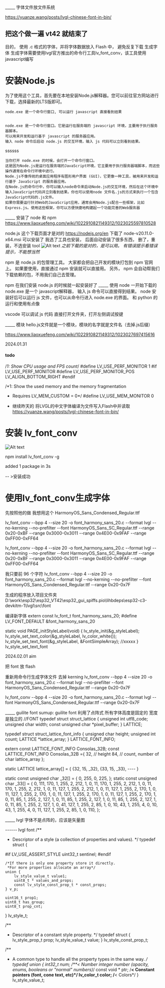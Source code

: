 
_____ 字体文件放文件系统

https://yuanze.wang/posts/lvgl-chinese-font-in-bin/

把这个做一遍
vt42 就结束了
---------------------
目的， 使用 .c 格式的字体，并将字体数据放入 Flash 中， 避免反复下载
生成字体
生成字体需要使用lvgl官方推出的命令行工具lv_font_conv，该工具使用javascript编写
# 安装Node.js
为了使用这个工具，首先要在本地安装Node.js解释器。您可以前往官方网站进行下载，选择最新的LTS版即可。

```
node.exe 是一个命令行窗口, 可以运行 javascript 直接看到结果


node.exe 是一个命令行窗口。它是运行在服务端的 javascript 环境，主要用于执行服务器脚本。
可以用来开发和运行基于 javascript 的服务器应用。
输入 node 命令后启动 node.js 的交互环境，输入 js 代码可以立刻看到结果。
```
ssssss

```
当你打开 node.exe 的时候，会打开一个命令行窗口。
这是因为Node.js是运行在服务端的JavaScript环境，它主要用于执行服务器端脚本，而这些操作通常在命令行环境中进行。
Node.js不像传统的桌面应用程序有图形用户界面 (GUI)，它更像一种工具，被用来开发和运行基于 JavaScript 的服务器应用。
在Node.js的命令行中，你可以输入node命令来启动Node.js的交互环境，然后在这个环境中输入JavaScript代码并立刻看到结果。你也可以使用node 文件名.js的方式来执行一个包含JavaScript代码的.js文件。
如果你需要运行针对Web的JavaScript应用，通常会用Node.js配合一些框架，比如Express.js。使用这些框架，你可以方便快捷地构建起一个功能完善的Web服务器
```

_____ 安装了 node 和 npm
https://www.liaoxuefeng.com/wiki/1022910821149312/1023025597810528

node.js 这个下载页面才是对的
https://nodejs.org/en
下载了 node-v20.11.0-x64.msi
可以安装了
我选了工具也安装， 后面自动安装了很多东西， 删了，重装，不选安装 tool 
![Alt text](image.png)
*之前下载的是对的，是可以用。 有错误提示看错误提示，不能想当然*

npm 是 node.js 的包管理工具。 大家都会把自己开发的模块打包到 npm 官网上。
如果要使用，直接通过 npm 安装就可以直接用。
另外， npm 会自动帮我们下载依赖的包，不用我们自己去管理。

npm 在我们安装 node.js 的时候就一起安装好了
_____ 使用 node
一开始下载的 node.exe 是一个 javascript解释器， 输入 js 命令可以直接得到结果。
node 安装好后可以运行 js 文件，也可以从命令行进入 node.exe 的界面。 
和 python 的运行和使用有点像

vscode 可以调试 js 代码
直接打开文件夹，打开左侧调试按键


_____ 模块
hello.js文件就是一个模块，模块的名字就是文件名（去掉.js后缀）

https://www.liaoxuefeng.com/wiki/1022910821149312/1023027697415616


2024.01.31

#### todo

/*1: Show CPU usage and FPS count*/
#define LV_USE_PERF_MONITOR 1
#if LV_USE_PERF_MONITOR
    #define LV_USE_PERF_MONITOR_POS LV_ALIGN_BOTTOM_RIGHT
#endif

/*1: Show the used memory and the memory fragmentation
 * Requires LV_MEM_CUSTOM = 0*/
#define LV_USE_MEM_MONITOR 0


* 继续昨天的 将LVGL的中文字体编译为文件写入Flash中并读取
https://yuanze.wang/posts/lvgl-chinese-font-in-bin/

# 安装 lv_font_conv

![Alt text](image.png)

npm install lv_font_conv -g

added 1 package in 3s

-- >安装成功
# 使用lv_font_conv生成字体

先按照他的做
我想用这个
HarmonyOS_Sans_Condensed_Regular.ttf

lv_font_conv --bpp 4 --size 20 -o font_harmony_sans_20.c --format lvgl --no-kerning --no-prefilter --font HarmonyOS_Sans_SC_Regular.ttf --range 0x20-0xBF --range 0x3000-0x3011 --range 0x4E00-0x9FAF --range 0xFF00-0xFF64

lv_font_conv --bpp 4 --size 20 -o font_harmony_sans_20.c --format lvgl --no-kerning --no-prefilter --font HarmonyOS_Sans_SC_Regular.ttf --range 0x20-0xBF --range 0x3000-0x3011 --range 0x4E00-0x9FAF --range 0xFF00-0xFF64

我只要前 96 个字符
lv_font_conv --bpp 4 --size 20 -o font_harmony_sans_20.c --format lvgl --no-kerning --no-prefilter --font HarmonyOS_Sans_Condensed_Regular.ttf --range 0x20-0x7F

生成的程序放入项目文件夹
D:\work\esp32\esp32_VT42\esp32_gui_spiffs\.pio\lihbdeps\esp32-c3-devkitm-1\lvgl\src\font


编译新字体
extern const lv_font_t font_harmony_sans_20;
#define LV_FONT_DEFAULT &font_harmony_sans_20



static void PAGE_initStyleLabel(void) {
    lv_style_init(&g_styleLabel);
    lv_style_set_text_color(&g_styleLabel, lv_color_white());
    lv_style_set_text_font(&g_styleLabel, &FontSimpleArray); //xxxxx
}
lv_style_set_text_font

2024.02.01
aim

把 font 放 flash

重新用命令行生成字体文件
去掉 kerning
lv_font_conv --bpp 4 --size 20 -o font_harmony_sans_20.c --format lvgl --no-prefilter --font HarmonyOS_Sans_Condensed_Regular.ttf --range 0x20-0x7F


lv_font_conv --bpp 4 --size 20 -o font_harmony_sans_20.c --format lvgl --font HarmonyOS_Sans_Condensed_Regular.ttf --range 0x20-0x7F


_____ guilite font
sumup: guilite font 利用了点阵式
所有字体高度是固定的
宽度是独立的
//FONT
typedef struct struct_lattice {
    unsigned int utf8_code;
    unsigned char width;
    const unsigned char *pixel_buffer;
} LATTICE;

typedef struct struct_lattice_font_info {
    unsigned char height;
    unsigned int count;
    LATTICE *lattice_array;
} LATTICE_FONT_INFO;

extern const LATTICE_FONT_INFO Consolas_32B;
const LATTICE_FONT_INFO Consolas_32B ={
    32,    // height
    84,    // count, number of char
    lattice_array
};

static  LATTICE lattice_array[] = {
        {32, 15, _32},
        {33, 15, _33},
        ----
}

static const unsigned char _32[] = {
0, 255, 0, 225, };
static const unsigned char _33[] = {
0, 111, 170, 1, 255, 2, 212, 1, 0, 11, 170, 1, 255, 2, 212, 1, 0, 11, 170, 1, 255, 2, 212, 1, 0, 11, 127, 1, 255, 2, 212, 1, 0, 11, 127, 1, 255, 2, 170, 1, 0, 11, 127, 1, 255, 2, 170, 1, 0, 11, 127, 1, 255, 2, 170, 1, 0, 11, 127, 1, 255, 2, 170, 1, 0, 11, 85, 1, 255, 2, 127, 1, 0, 11, 85, 1, 255, 2, 127, 1, 0, 11, 85, 1, 255, 2, 127, 1, 0, 11, 85, 1, 255, 2, 127, 1, 0, 41, 127, 1, 255, 2, 85, 1, 0, 10, 43, 1, 255, 4, 0, 10, 43, 1, 255, 4, 0, 11, 127, 1, 255, 2, 85, 1, 0, 110, };

_____ lvgl 字体不是点阵的，应该是矢量图


------ lvgl font
/**
 * Descriptor of a style (a collection of properties and values).
 */
typedef struct {

#if LV_USE_ASSERT_STYLE
    uint32_t sentinel;
#endif

    /*If there is only one property store it directly.
     *For more properties allocate an array*/
    union {
        lv_style_value_t value1;
        uint8_t * values_and_props;
        const lv_style_const_prop_t * const_props;
    } v_p;

    uint16_t prop1;
    uint8_t has_group;
    uint8_t prop_cnt;
} lv_style_t;

/**
 * Descriptor of a constant style property.
 */
typedef struct {
    lv_style_prop_t prop;
    lv_style_value_t value;
} lv_style_const_prop_t;

/**
 * A common type to handle all the property types in the same way.
 */
typedef union {
    int32_t num;         /**< Number integer number (opacity, enums, booleans or "normal" numbers)*/
    const void * ptr;    /**< Constant pointers  (font, cone text, etc)*/
    lv_color_t color;    /**< Colors*/
} lv_style_value_t;





